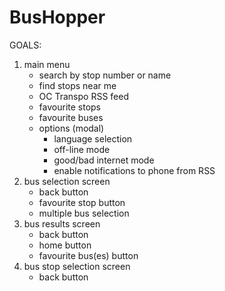# BusHopper

GOALS:

1. main menu
	- search by stop number or name
	- find stops near me
	- OC Transpo RSS feed
	- favourite stops
	- favourite buses
	- options (modal)
		- language selection
		- off-line mode
		- good/bad internet mode
		- enable notifications to phone from RSS
2. bus selection screen
	- back button
	- favourite stop button
	- multiple bus selection
3. bus results screen
	- back button
	- home button
	- favourite bus(es) button
4. bus stop selection screen
	- back button
